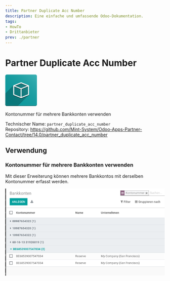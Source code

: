 ```yaml
---
title: Partner Duplicate Acc Number
description: Eine einfache und umfassende Odoo-Dokumentation.
tags:
- HowTo
- Drittanbieter
prev: ./partner
---
```

# Partner Duplicate Acc Number
![](assets/icon_oms_box.png)

Kontonummer für mehrere Bankkonten verwenden

Technischer Name: `partner_duplicate_acc_number`\
Repository: <https://github.com/Mint-System/Odoo-Apps-Partner-Contact/tree/14.0/partner_duplicate_acc_number>

## Verwendung

### Kontonummer für mehrere Bankkonten verwenden

Mit dieser Erweiterung können mehrere Bankkontos mit derselben Kontonummer erfasst werden. 

![](assets/Partner%20Duplicate%20Acc%20Number.png)